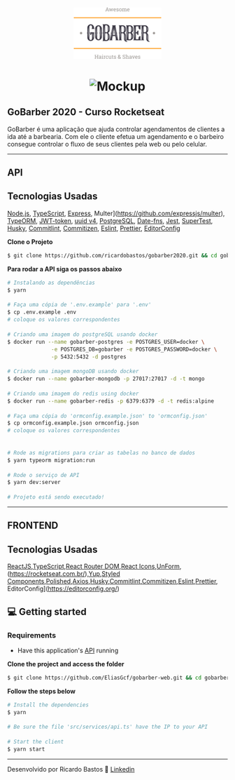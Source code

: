 <h1 align="center">
	<img alt="GoStack" src="logo.svg" width="200px" />
</h1>
<h1 align="center">
	<img alt="Mockup" src="https://res.cloudinary.com/dpicpf4yh/image/upload/v1592254901/gobarber_ag8weh.png">
</h1>

## GoBarber 2020 - Curso Rocketseat

GoBarber é uma aplicação que ajuda controlar agendamentos de clientes a ida até a barbearia. Com ele o cliente efetua um agendamento e o barbeiro consegue controlar o fluxo de seus clientes pela web ou pelo celular.

---

## API

## Tecnologias Usadas

[Node.js](https://nodejs.org/en/), [TypeScript](https://www.typescriptlang.org/), [Express](https://expressjs.com/pt-br/), Multer](https://github.com/expressjs/multer), [TypeORM](https://typeorm.io/#/), [JWT-token](https://jwt.io/), [uuid v4](https://github.com/thenativeweb/uuidv4/), [PostgreSQL](https://www.postgresql.org/), [Date-fns](https://date-fns.org/), [Jest](https://jestjs.io/), [SuperTest](https://github.com/visionmedia/supertest), [Husky](https://github.com/typicode/husky), [Commitlint](https://github.com/conventional-changelog/commitlint), [Commitizen](https://github.com/commitizen/cz-cli), [Eslint](https://eslint.org/), [Prettier](https://prettier.io/), [EditorConfig](https://editorconfig.org/)

**Clone o Projeto**

```bash
$ git clone https://github.com/ricardobastos/gobarber2020.git && cd gobarber2020
```

**Para rodar a API siga os passos abaixo**

```bash
# Instalando as dependências
$ yarn

# Faça uma cópia de '.env.example' para '.env'
$ cp .env.example .env
# coloque os valores correspondentes

# Criando uma imagem do postgreSQL usando docker
$ docker run --name gobarber-postgres -e POSTGRES_USER=docker \
              -e POSTGRES_DB=gobarber -e POSTGRES_PASSWORD=docker \
              -p 5432:5432 -d postgres

# Criando uma imagem mongoDB usando docker
$ docker run --name gobarber-mongodb -p 27017:27017 -d -t mongo

# Criando uma imagem do redis using docker
$ docker run --name gobarber-redis -p 6379:6379 -d -t redis:alpine

# Faça uma cópia do 'ormconfig.example.json' to 'ormconfig.json'
$ cp ormconfig.example.json ormconfig.json
# coloque os valores correspondentes


# Rode as migrations para criar as tabelas no banco de dados
$ yarn typeorm migration:run

# Rode o serviço de API
$ yarn dev:server

# Projeto está sendo executado!
```

---

## FRONTEND

## Tecnologias Usadas

[ReactJS](https://reactjs.org/),[TypeScript](https://www.typescriptlang.org/),[React Router DOM](https://reacttraining.com/react-router/),[React Icons](https://react-icons.netlify.com/#/),[UnForm](https://unform.dev/),(https://rocketseat.com.br/),[Yup](https://github.com/jquense/yup),[Styled Components](https://styled-components.com/),[Polished](https://github.com/styled-components/polished),[Axios](https://github.com/axios/axios),[Husky](https://github.com/typicode/husky),[Commitlint](https://github.com/conventional-changelog/commitlint),[Commitizen](https://github.com/commitizen/cz-cli),[Eslint](https://eslint.org/),[Prettier](https://prettier.io/), EditorConfig](https://editorconfig.org/)

## 💻 Getting started

### Requirements

- Have this application's [API](https://github.com/EliasGcf/gobarber-api) running

**Clone the project and access the folder**

```bash
$ git clone https://github.com/EliasGcf/gobarber-web.git && cd gobarber-web
```

**Follow the steps below**

```bash
# Install the dependencies
$ yarn

# Be sure the file 'src/services/api.ts' have the IP to your API

# Start the client
$ yarn start
```

---

Desenvolvido por Ricardo Bastos 🙏 [Linkedin](https://www.linkedin.com/in/ricardo3bastos/)
